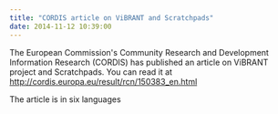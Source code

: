 ```yaml
---
title: "CORDIS article on ViBRANT and Scratchpads"
date: 2014-11-12 10:39:00
---
```


The European Commission's Community Research and Development Information Research (CORDIS) has published an article on ViBRANT project and Scratchpads. You can read it at http://cordis.europa.eu/result/rcn/150383_en.html

The article is in six languages

